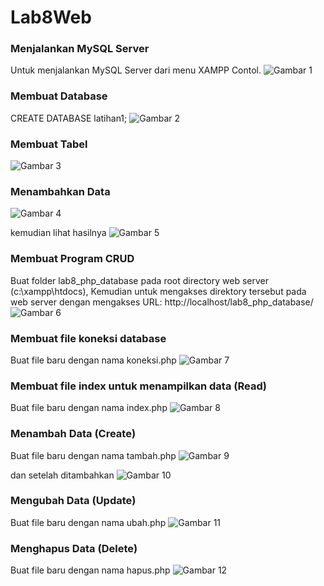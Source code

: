 # Lab8Web

### Menjalankan MySQL Server
Untuk menjalankan MySQL Server dari menu XAMPP Contol.
![Gambar 1](ss/1.png)

### Membuat Database
CREATE DATABASE latihan1;
![Gambar 2](ss/2.png)

### Membuat Tabel
![Gambar 3](ss/3.png)

### Menambahkan Data
![Gambar 4](ss/4.png)

kemudian lihat hasilnya
![Gambar 5](ss/5.png)

### Membuat Program CRUD
Buat folder lab8_php_database pada root directory web server (c:\xampp\htdocs), Kemudian untuk mengakses direktory tersebut pada web server dengan mengakses URL: 
http://localhost/lab8_php_database/
![Gambar 6](ss/6.png)

### Membuat file koneksi database
Buat file baru dengan nama koneksi.php
![Gambar 7](ss/7.png)

### Membuat file index untuk menampilkan data (Read)
Buat file baru dengan nama index.php
![Gambar 8](ss/8.png)

### Menambah Data (Create)
Buat file baru dengan nama tambah.php
![Gambar 9](ss/9.png)

dan setelah ditambahkan
![Gambar 10](ss/11.png)

### Mengubah Data (Update)
Buat file baru dengan nama ubah.php
![Gambar 11](ss/11.png)

### Menghapus Data (Delete)
Buat file baru dengan nama hapus.php
![Gambar 12](ss/12.png)
